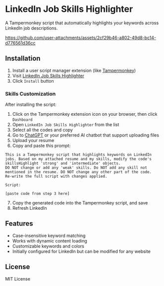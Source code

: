 # LinkedIn Job Skills Highlighter

A Tampermonkey script that automatically highlights your keywords across LinkedIn job descriptions.

https://github.com/user-attachments/assets/2cf29b46-a802-49d8-bc14-d776561d36cc

## Installation

1. Install a user script manager extension (like [Tampermonkey](https://www.tampermonkey.net/))
2. Visit [LinkedIn Job Skills Highlighter](https://greasyfork.org/en/scripts/527243-linkedin-job-skills-highlighter)
3. Click `Install` button

### Skills Customization

After installing the script:

1. Click on the Tampermonkey extension icon on your browser, then click `Dashboard`
2. Open `LinkedIn Job Skills Highlighter` from the list
3. Select all the codes and copy
4. Go to [ChatGPT](https://chatgpt.com) or your preferred AI chatbot that support uploading files
5. Upload your resume
6. Copy and paste this prompt:

```
This is a Tampermonkey script that highlights keywords on LinkedIn jobs. Based on my attached resume and my skills, modify the code's skillsHighlight 'strong' and 'intermediate' objects.
DO NOT change or add any 'weak' skills. Do NOT add any skill not mentioned in the resume. DO NOT change any other part of the code.
Re-write the full script with changes applied.

Script:

[paste code from step 3 here]
```

7. Copy the generated code into the Tampermonkey script, and save
8. Refresh LinkedIn

## Features

- Case-insensitive keyword matching
- Works with dynamic content loading
- Customizable keywords and colors
- Initially configured for LinkedIn but can be modified for any website

## License

MIT License
